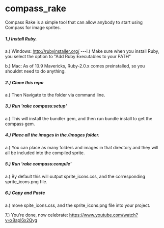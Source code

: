 compass_rake
============

Compass Rake is a simple tool that can allow anybody to start using Compass for image sprites.


##### 1.) Install Ruby.
  a.) Windows: http://rubyinstaller.org/
  ---i.) Make sure when you install Ruby, you select the option to "Add Ruby Executables to your PATH"

  b.) Mac: As of 10.9 Mavericks, Ruby-2.0.x comes preinstalled, so you shouldnt need to do anything.


##### 2.) Clone this repo
  a.) Then Navigate to the folder via command line.


##### 3.) Run 'rake compass:setup'
  a.) This will install the bundler gem, and then run bundle install to get the compass gem.


##### 4.) Place all the images in the /images folder.
  a.) You can place as many folders and images in that directory and they will all be included into the compiled sprite.


##### 5.) Run 'rake compass:compile'
  a.) By default this will output sprite_icons.css, and the corresponding sprite_icons.png file.


##### 6.) Copy and Paste
  a.) move spite_icons.css, and the sprite_icons.png file into your project.


7.) You're done, now celebrate: https://www.youtube.com/watch?v=x8apI6x2Qyg

